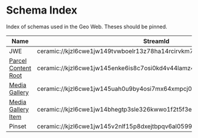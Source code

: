 # Schema Index

Index of schemas used in the Geo Web. Theses should be pinned.

| Name                                            | StreamId                                                                  |
| ----------------------------------------------- | ------------------------------------------------------------------------- |
| JWE                                             | ceramic://kjzl6cwe1jw149tvwboelr13z78ha14rcirvkm7g9b6218ckvxefa52xvyp0jir |
| [Parcel Content Root](./parcel-content-rood.md) | ceramic://kjzl6cwe1jw145enke6is8c7osi0kd4v44lamz4bvyw3tb0rbugfdkfp7k5073l |
| [Media Gallery](./media-gallery.md)             | ceramic://kjzl6cwe1jw145uah0u9by4osi7mx64xmpcj0sylxj812k1xwlkpta198s6tohc |
| [Media Gallery Item](./media-gallery-item.md)   | ceramic://kjzl6cwe1jw14bhegtp3sle326kwwo1f2t5f3esvnmel6nhxvowdnsrfux2zvxu |
| Pinset                                          | ceramic://kjzl6cwe1jw145v2nlf15p8dxejtbpqv6al0599w66nphwojtyqo01bgll62sxu |
